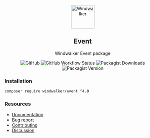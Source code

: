 <p align="center">
    <br/>
    <img src="https://user-images.githubusercontent.com/1639206/151679867-8df93936-e4af-4677-a6f3-eb33d27e038b.svg" alt="Windwalker"
        height="75">
    <br/>
</p>

<h2 align="center">Event</h2>

<p align="center">
    Windwalker Event package
</p>

<p align="center">
    <img alt="GitHub" src="https://img.shields.io/github/license/windwalker-io/event?style=flat-square">
    <img alt="GitHub Workflow Status" src="https://img.shields.io/github/actions/workflow/status/windwalker-io/event/ci.yml?label=test&style=flat-square">
    <img alt="Packagist Downloads" src="https://img.shields.io/packagist/dt/windwalker/event?style=flat-square">
    <img alt="Packagist Version" src="https://img.shields.io/packagist/v/windwalker/event?style=flat-square">
</p>

### Installation

```bash
composer require windwalker/event ^4.0
```

### Resources

- [Documentation](https://windwalker.io/documentation/components/event/)
- [Bug report](https://github.com/windwalker-io/framework)
- [Contributing](https://github.com/windwalker-io/framework)
- [Discussion](https://github.com/windwalker-io/framework/discussions)

